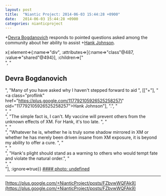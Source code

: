 ```yaml
---
layout: post
title:  "Niantic Project: 2014-06-03 15:44:28 +0900"
date:   2014-06-03 15:44:28 +0900
categories: nianticproject
---
```

+[Devra Bogdanovich](https://plus.google.com/102598577258553073047 "") responds to pointed questions asked among the community about her ability to assist +[Hank Johnson](https://plus.google.com/117792105926525258257 "").

x{:element=>{:name=>"div", :attributes=>[{:name=>"class"@487, :value=>"shared"@494}], :children=>["<br />", "<h2>Devra Bogdanovich</h2>", "Many of you have asked why I haven't stepped forward to aid ", [["+"], "<a class=\"proflink\" href=\"https://plus.google.com/117792105926525258257\" oid=\"117792105926525258257\">Hank Johnson</a>"], ".", "<br />", "<br />", "The simple fact is, I can't. My vaccine will prevent others from the unknown effects of XM. For Hank, it's too late. ", "<br />", "<br />", "Whatever he is, whether he is truly some shadow mirrored in XM or whether he has merely been driven insane from XM exposure, it is beyond my ability to offer a cure. ", "<br />", "<br />", "Hank's plight should stand as a warning to others who would tempt fate and violate the natural order.", "<br />", "<br />"], :ignore=>true}}
[#### photo: undefined](https://lh4.googleusercontent.com/-ajgztsBvMSw/U41tp-sWtZI/AAAAAAAAAJ4/sCMq9eRn6uw/Friend.png "")
- - -
[https://plus.google.com/+NianticProject/posts/FZbvwWQFAk9](https://plus.google.com/+NianticProject/posts/FZbvwWQFAk9)
